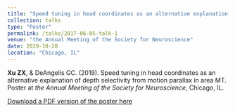 ```yaml
---
title: "Speed tuning in head coordinates as an alternative explanation of depth selectivity from motion parallax in area MT"
collection: talks
type: "Poster"
permalink: /talks/2017-06-05-talk-1
venue: "the Annual Meeting of the Society for Neuroscience"
date: 2019-10-20
location: "Chicago, IL"
---
```


**Xu ZX**, & DeAngelis GC. (2019). Speed tuning in head coordinates as an alternative explanation of depth selectivity from motion parallax in area MT. Poster at *the Annual Meeting of the Society for Neuroscience*, Chicago, IL.

[Download a PDF version of the poster here](https://github.com/ZhexinXu/zhexinxu.github.io/files/8604210/Brian_MPModel_SfN2019.pdf)
